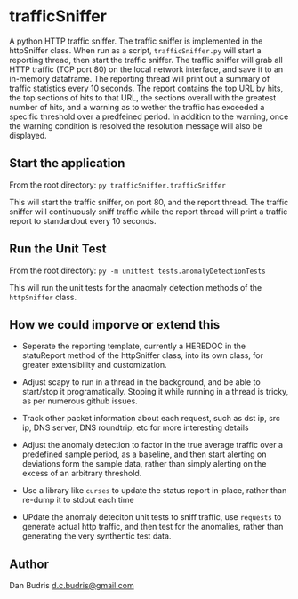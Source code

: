 # trafficSniffer
A python HTTP traffic sniffer. The traffic sniffer is implemented in the httpSniffer class.  When run as a script, `trafficSniffer.py` will start a reporting thread, then start the traffic sniffer.  The traffic sniffer will grab all HTTP traffic (TCP port 80) on the local network interface, and save it to an in-memory dataframe.  The reporting thread will print out a summary of traffic statistics every 10 seconds.  The report contains the top URL by hits, the top sections of hits to that URL, the sections overall with the greatest number of hits, and a warning as to wether the traffic has exceeded a specific threshold over a predfeined period.  In addition to the warning, once the warning condition is resolved the resolution message will also be displayed.  

## Start the application
From the root directory: `py trafficSniffer.trafficSniffer`

This will start the traffic sniffer, on port 80, and the report thread.  The traffic sniffer will continuously sniff traffic while the report thread will print a traffic report to standardout every 10 seconds.

## Run the Unit Test
From the root directory: `py -m unittest tests.anomalyDetectionTests`

This will run the unit tests for the anaomaly detection methods of the `httpSniffer` class.  

## How we could imporve or extend this
- Seperate the reporting template, currently a HEREDOC in the statuReport method of the httpSniffer class, into its own class, for greater extensibility and customization.

- Adjust scapy to run in a thread in the background, and be able to start/stop it programatically.  Stoping it while running in a thread is tricky, as per numerous github issues.

- Track other packet information about each request, such as dst ip, src ip, DNS server, DNS roundtrip, etc for more interesting details

- Adjust the anomaly detection to factor in the true average traffic over a predefined sample period, as a baseline, and then start alerting on deviations form the sample data, rather than simply alerting on the excess of an arbitrary threshold.   

- Use a library like `curses` to update the status report in-place, rather than re-dump it to stdout each time

- UPdate the anomaly deteciton unit tests to sniff traffic, use `requests` to generate actual http traffic, and then test for the anomalies, rather than generating the very synthentic test data. 

## Author
Dan Budris <d.c.budris@gmail.com>
